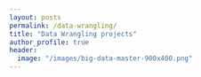 ```yaml
---
layout: posts
permalink: /data-wrangling/
title: "Data Wrangling projects"
author_profile: true
header:
  image: "/images/big-data-master-900x400.png"
---
```



